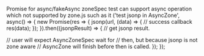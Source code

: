 Promise for async/fakeAsync zoneSpec test
can support async operation which not supported by zone.js
such as
it \('test jsonp in AsyncZone', async\(\) => {
  new Promise\(res => {
    jsonp\(url, \(data\) => {
      // success callback
      res\(data\);
    }\);
  }\).then\(\(jsonpResult\) => {
    // get jsonp result.



// user will expect AsyncZoneSpec wait for
    // then, but because jsonp is not zone aware
    // AsyncZone will finish before then is called.
  }\);
}\);